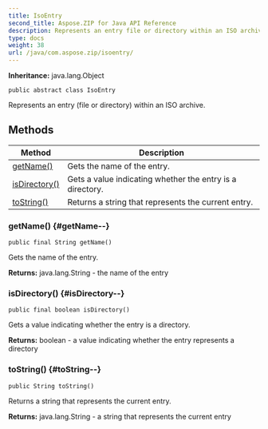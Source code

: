```yaml
---
title: IsoEntry
second_title: Aspose.ZIP for Java API Reference
description: Represents an entry file or directory within an ISO archive.
type: docs
weight: 38
url: /java/com.aspose.zip/isoentry/
---
```


**Inheritance:**
java.lang.Object
```
public abstract class IsoEntry
```

Represents an entry (file or directory) within an ISO archive.
## Methods

| Method | Description |
| --- | --- |
| [getName()](#getName--) | Gets the name of the entry. |
| [isDirectory()](#isDirectory--) | Gets a value indicating whether the entry is a directory. |
| [toString()](#toString--) | Returns a string that represents the current entry. |
### getName() {#getName--}
```
public final String getName()
```


Gets the name of the entry.

**Returns:**
java.lang.String - the name of the entry
### isDirectory() {#isDirectory--}
```
public final boolean isDirectory()
```


Gets a value indicating whether the entry is a directory.

**Returns:**
boolean - a value indicating whether the entry represents a directory
### toString() {#toString--}
```
public String toString()
```


Returns a string that represents the current entry.

**Returns:**
java.lang.String - a string that represents the current entry
